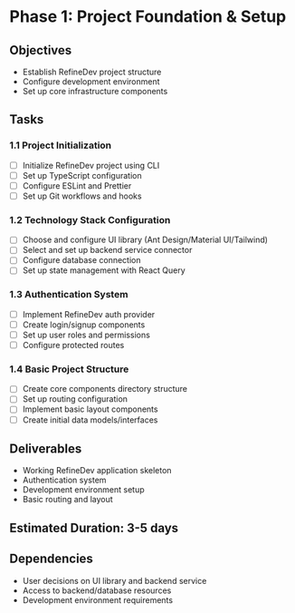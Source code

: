 # Phase 1: Project Foundation & Setup

## Objectives
- Establish RefineDev project structure
- Configure development environment
- Set up core infrastructure components

## Tasks

### 1.1 Project Initialization
- [ ] Initialize RefineDev project using CLI
- [ ] Set up TypeScript configuration
- [ ] Configure ESLint and Prettier
- [ ] Set up Git workflows and hooks

### 1.2 Technology Stack Configuration
- [ ] Choose and configure UI library (Ant Design/Material UI/Tailwind)
- [ ] Select and set up backend service connector
- [ ] Configure database connection
- [ ] Set up state management with React Query

### 1.3 Authentication System
- [ ] Implement RefineDev auth provider
- [ ] Create login/signup components
- [ ] Set up user roles and permissions
- [ ] Configure protected routes

### 1.4 Basic Project Structure
- [ ] Create core components directory structure
- [ ] Set up routing configuration
- [ ] Implement basic layout components
- [ ] Create initial data models/interfaces

## Deliverables
- Working RefineDev application skeleton
- Authentication system
- Development environment setup
- Basic routing and layout

## Estimated Duration: 3-5 days

## Dependencies
- User decisions on UI library and backend service
- Access to backend/database resources
- Development environment requirements